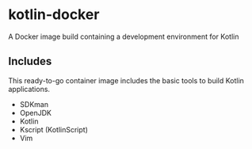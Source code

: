 # kotlin-docker

A Docker image build containing a development environment for Kotlin

## Includes

This ready-to-go container image includes the basic tools to build Kotlin applications.

* SDKman
* OpenJDK
* Kotlin
* Kscript (KotlinScript)
* Vim
